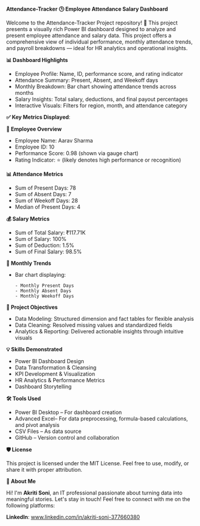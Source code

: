 

**Attendance-Tracker**
**🕒 Employee Attendance Salary Dashboard** 

 Welcome to the Attendance-Tracker Project repository! 🚀 This project presents a visually rich Power BI dashboard designed to analyze and present employee attendance and salary data. This project offers a comprehensive view of individual performance, monthly attendance trends, and payroll breakdowns — ideal for HR analytics and operational insights.

**📊 Dashboard Highlights**
 - Employee Profile: Name, ID, performance score, and rating indicator
 - Attendance Summary: Present, Absent, and Weekoff days
 - Monthly Breakdown: Bar chart showing attendance trends across months
 - Salary Insights: Total salary, deductions, and final payout percentages
 - Interactive Visuals: Filters for region, month, and attendance category

**✅ Key Metrics Displayed**:

**📌 Employee Overview**

- Employee Name: Aarav Sharma
- Employee ID: 10
- Performance Score: 0.98 (shown via gauge chart)
- Rating Indicator: ⭐ (likely denotes high performance or recognition)

**📊 Attendance Metrics**

- Sum of Present Days: 78
- Sum of Absent Days: 7
- Sum of Weekoff Days: 28
- Median of Present Days: 4

**💰 Salary Metrics**

- Sum of Total Salary: ₹117.71K
- Sum of Salary: 100%
- Sum of Deduction: 1.5%
- Sum of Final Salary: 98.5%

**📅 Monthly Trends**

- Bar chart displaying:
  
      - Monthly Present Days
      - Monthly Absent Days
      - Monthly Weekoff Days

**🧠 Project Objectives**

- Data Modeling: Structured dimension and fact tables for flexible analysis
- Data Cleaning: Resolved missing values and standardized fields
- Analytics & Reporting: Delivered actionable insights through intuitive visuals

**💡 Skills Demonstrated**
- Power BI Dashboard Design
- Data Transformation & Cleansing
- KPI Development & Visualization
- HR Analytics & Performance Metrics
- Dashboard Storytelling

**🛠️ Tools Used**
- Power BI Desktop – For dashboard creation
- Advanced Excel– For data preprocessing, formula-based calculations, and pivot analysis
- CSV Files – As data source
- GitHub – Version control and collaboration


**🛡️ License**

This project is licensed under the MIT License. Feel free to use, modify, or share it with proper attribution.

**🌟 About Me**

Hi! I'm **Akriti Soni**, an IT professional passionate about turning data into meaningful stories.
Let's stay in touch! Feel free to connect with me on the following platforms:

**Linkedln**: www.linkedin.com/in/akriti-soni-377660380






